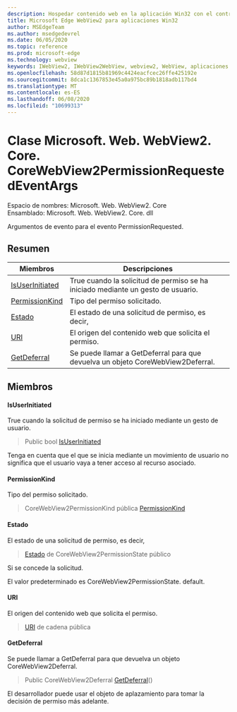 ```yaml
---
description: Hospedar contenido web en la aplicación Win32 con el control Microsoft Edge WebView2
title: Microsoft Edge WebView2 para aplicaciones Win32
author: MSEdgeTeam
ms.author: msedgedevrel
ms.date: 06/05/2020
ms.topic: reference
ms.prod: microsoft-edge
ms.technology: webview
keywords: IWebView2, IWebView2WebView, webview2, WebView, aplicaciones Win32, Win32, Edge, ICoreWebView2, ICoreWebView2Controller, control de explorador, HTML Edge
ms.openlocfilehash: 58d87d1815b81969c4424eacfcec26ffe425192e
ms.sourcegitcommit: 8dca1c1367853e45a0a975bc89b1818adb117bd4
ms.translationtype: MT
ms.contentlocale: es-ES
ms.lasthandoff: 06/08/2020
ms.locfileid: "10699313"
---
```

# Clase Microsoft. Web. WebView2. Core. CoreWebView2PermissionRequestedEventArgs 

Espacio de nombres: Microsoft. Web. WebView2. Core \
Ensamblado: Microsoft. Web. WebView2. Core. dll

Argumentos de evento para el evento PermissionRequested.

## Resumen

 Miembros                        | Descripciones
--------------------------------|---------------------------------------------
[IsUserInitiated](#isuserinitiated) | True cuando la solicitud de permiso se ha iniciado mediante un gesto de usuario.
[PermissionKind](#permissionkind) | Tipo del permiso solicitado.
[Estado](#state) | El estado de una solicitud de permiso, es decir,
[URI](#uri) | El origen del contenido web que solicita el permiso.
[GetDeferral](#getdeferral) | Se puede llamar a GetDeferral para que devuelva un objeto CoreWebView2Deferral.

## Miembros

#### IsUserInitiated 

True cuando la solicitud de permiso se ha iniciado mediante un gesto de usuario.

> Public bool [IsUserInitiated](#isuserinitiated)

Tenga en cuenta que el que se inicia mediante un movimiento de usuario no significa que el usuario vaya a tener acceso al recurso asociado.

#### PermissionKind 

Tipo del permiso solicitado.

> CoreWebView2PermissionKind pública [PermissionKind](#permissionkind)

#### Estado 

El estado de una solicitud de permiso, es decir,

> [Estado](#state) de CoreWebView2PermissionState público

Si se concede la solicitud.

El valor predeterminado es CoreWebView2PermissionState. default.

#### URI 

El origen del contenido web que solicita el permiso.

> [URI](#uri) de cadena pública

#### GetDeferral 

Se puede llamar a GetDeferral para que devuelva un objeto CoreWebView2Deferral.

> Public CoreWebView2Deferral [GetDeferral](#getdeferral)()

El desarrollador puede usar el objeto de aplazamiento para tomar la decisión de permiso más adelante.

